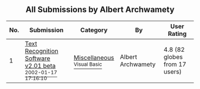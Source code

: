 ﻿<div align="center">

## All Submissions by Albert Archwamety

</div>

No.  | Submission | Category | By   | User Rating
---- | ---------- | -------- | ---- | -----------
1 | [Text Recognition Software v2\.01 beta<br /><sup>2002-01-17 17:16:10</sup>](https://github.com/Planet-Source-Code/albert-archwamety-text-recognition-software-v2-01-beta__1-42632) | [Miscellaneous<br /><sup>Visual Basic</sup>](../ByCategory/miscellaneous__1-1.md) | Albert Archwamety | 4.8 (82 globes from 17 users)
